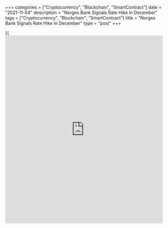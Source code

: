 +++
categories = ["Cryptocurrency", "Blockchain", "SmartContract"]
date = "2021-11-04"
description = "Norges Bank Signals Rate Hike In December"
tags = ["Cryptocurrency", "Blockchain", "SmartContract"]
title = "Norges Bank Signals Rate Hike In December"
type = "post"
+++

{{<iframe id="large-banner" src="https://www.bounty.group/#slide=21.0" width="100%" height="600" scrolling="no" style="border: 0px solid rgb(216, 221, 230); border-radius: 3px;">}}

Norway's central bank left its key rate unchanged on Thursday and
signaled a rate hike in December.

The Monetary Policy and Financial Stability Committee of Norges Bank
unanimously decided to keep the [policy](https://www.fintechee.com/policy/) rate unchanged at 0.25 percent.

"Based on the Committee's current assessment of the outlook and balance
of risks, the [policy](https://www.fintechee.com/policy/) rate will most likely be raised in December,"
Governor Øystein Olsen said.

The committee viewed that it will appropriate to raise the [policy](https://www.fintechee.com/policy/) rate
further from today's level as the [economy][1] normalizes. Uncertainty
surrounding the effects of higher interest rates warrants a gradual rise
in the [policy](https://www.fintechee.com/policy/) rate.

The committee observed that global supply chain disruptions could dampen
the economic upturn and also contribute to higher inflation in Norway.

Looking ahead, [policy](https://www.fintechee.com/policy/)makers said higher economic activity and rising
wage growth will likely lift underlying inflation, but the recent krone
appreciation could curb the rise in prices.

The Norges Bank is all but certain to raise its [policy](https://www.fintechee.com/policy/) rate by 25 basis
points to +0.50 percent, in December, David Oxley, an economist at
Capital Economics, said.

The economist expects it to hike once per quarter next year which would
take the rate back to the pre-pandemic level of 1.50 percent by the end
of 2022.

For comments and feedback [contact](https://www.playgroundfx.com/contact/): editorial@rtt[news](https://www.letsplayfx.com/blog/forex-news-website/).com

[Economic News][1]

 **What parts of the world are seeing the best (and worst) economic
performances lately? Click[here][2] to check out our [Econ Scorecard][2]
and find out! See up-to-the-moment [ranking](https://www.playgroundfx.com/blog/crypto-exchange-ranking/)s for the best and worst
performers in [GDP][2], [unemployment rate][3], [inflation][4] and much
more.**

   1. www.rtt[news](https://www.letsplayfx.com/blog/forex-news-website/).com/Content/EconomicNews.aspx
   2. www.rtt[news](https://www.letsplayfx.com/blog/forex-news-website/).com/economic-scorecard/world-rank/GDP/highest-performance.aspx
   3. www.rtt[news](https://www.letsplayfx.com/blog/forex-news-website/).com/economic-scorecard/world-rank/unemployment-rate/lowest-performance.aspx
   4. www.rtt[news](https://www.letsplayfx.com/blog/forex-news-website/).com/economic-scorecard/world-rank/CPI/highest-performance.aspx